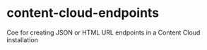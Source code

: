 # content-cloud-endpoints
Coe for creating JSON or HTML URL endpoints in a Content Cloud installation
